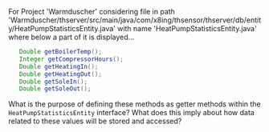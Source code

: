 For Project 'Warmduscher' considering file in path 'Warmduscher/thserver/src/main/java/com/x8ing/thsensor/thserver/db/entity/HeatPumpStatisticsEntity.java' with name 'HeatPumpStatisticsEntity.java' where below a part of it is displayed...
```java
   Double getBoilerTemp();
   Integer getCompressorHours();
   Double getHeatingIn();
   Double getHeatingOut();
   Double getSoleIn();
   Double getSoleOut();
```
What is the purpose of defining these methods as getter methods within the `HeatPumpStatisticsEntity` interface? What does this imply about how data related to these values will be stored and accessed?